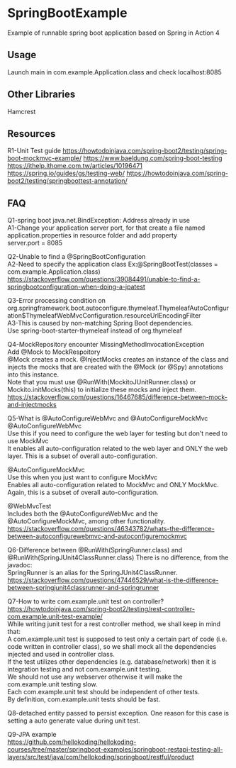 
# SpringBootExample
Example of runnable spring boot application based on Spring in Action 4

## Usage
Launch main in com.example.Application.class and check localhost:8085  

## Other Libraries
Hamcrest

## Resources
R1-Unit Test guide
https://howtodoinjava.com/spring-boot2/testing/spring-boot-mockmvc-example/
https://www.baeldung.com/spring-boot-testing
https://ithelp.ithome.com.tw/articles/10196471
https://spring.io/guides/gs/testing-web/
https://howtodoinjava.com/spring-boot2/testing/springboottest-annotation/

## FAQ
Q1-spring boot java.net.BindException: Address already in use  
A1-Change your application server port, for that create a file named application.properties in resource folder and add property  
server.port = 8085

Q2-Unable to find a @SpringBootConfiguration  
A2-Need to specify the application class Ex:@SpringBootTest(classes = com.example.Application.class)
https://stackoverflow.com/questions/39084491/unable-to-find-a-springbootconfiguration-when-doing-a-jpatest

Q3-Error processing condition on org.springframework.boot.autoconfigure.thymeleaf.ThymeleafAutoConfiguration$ThymeleafWebMvcConfiguration.resourceUrlEncodingFilter  
A3-This is caused by non-matching Spring Boot dependencies.  
Use spring-boot-starter-thymeleaf instead of org.thymeleaf

Q4-MockRepository encounter MissingMethodInvocationException  
Add @Mock to MockRespoitory  
@Mock creates a mock. 
@InjectMocks creates an instance of the class and injects the mocks that are created with the @Mock (or @Spy) annotations into this instance.  
Note that you must use @RunWith(MockitoJUnitRunner.class) or Mockito.initMocks(this) to initialize these mocks and inject them.
https://stackoverflow.com/questions/16467685/difference-between-mock-and-injectmocks    
    
Q5-What is @AutoConfigureWebMvc and @AutoConfigureMockMvc  
@AutoConfigureWebMvc  
Use this if you need to configure the web layer for testing but don't need to use MockMvc  
It enables all auto-configuration related to the web layer and ONLY the web layer. This is a subset of overall auto-configuration.

@AutoConfigureMockMvc  
Use this when you just want to configure MockMvc  
Enables all auto-configuration related to MockMvc and ONLY MockMvc. Again, this is a subset of overall auto-configuration.  

@WebMvcTest  
Includes both the @AutoConfigureWebMvc and the @AutoConfigureMockMvc, among other functionality.  
https://stackoverflow.com/questions/46343782/whats-the-difference-between-autoconfigurewebmvc-and-autoconfiguremockmvc

Q6-Difference between @RunWith(SpringRunner.class) and @RunWith(SpringJUnit4ClassRunner.class)
There is no difference, from the javadoc:  
SpringRunner is an alias for the SpringJUnit4ClassRunner.  
https://stackoverflow.com/questions/47446529/what-is-the-difference-between-springjunit4classrunner-and-springrunner 

Q7-How to write com.example.unit test on controller?  
https://howtodoinjava.com/spring-boot2/testing/rest-controller-com.example.unit-test-example/  
While writing junit test for a rest controller method, we shall keep in mind that:  
A com.example.unit test is supposed to test only a certain part of code (i.e. code written in controller class), so we shall mock all the dependencies injected and used in controller class.  
If the test utilizes other dependencies (e.g. database/network) then it is integration testing and not com.example.unit testing.  
We should not use any webserver otherwise it will make the com.example.unit testing slow.  
Each com.example.unit test should be independent of other tests.  
By definition, com.example.unit tests should be fast.  

Q8-detached entity passed to persist exception.
One reason for this case is setting a auto generate value during unit test.

Q9-JPA example  
https://github.com/hellokoding/hellokoding-courses/tree/master/springboot-examples/springboot-restapi-testing-all-layers/src/test/java/com/hellokoding/springboot/restful/product